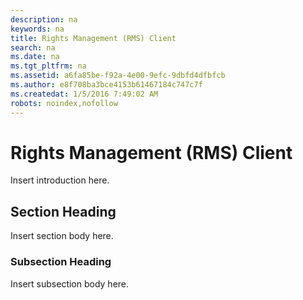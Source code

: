 ```yaml
---
description: na
keywords: na
title: Rights Management (RMS) Client
search: na
ms.date: na
ms.tgt_pltfrm: na
ms.assetid: a6fa85be-f92a-4e00-9efc-9dbfd4dfbfcb
ms.author: e8f708ba3bce4153b61467184c747c7f
ms.createdat: 1/5/2016 7:49:02 AM
robots: noindex,nofollow
---
```

# Rights Management (RMS) Client
Insert introduction here.

## Section Heading
Insert section body here.

### Subsection Heading
Insert subsection body here.

